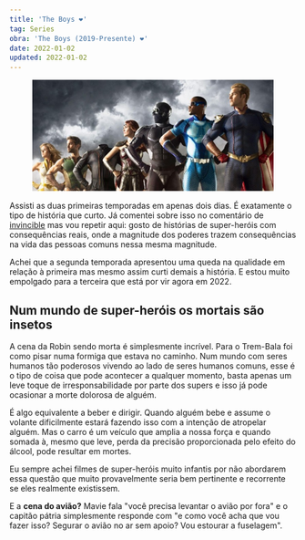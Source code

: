 ```yaml
---
title: 'The Boys ❤️'
tag: Series
obra: 'The Boys (2019-Presente) ❤️'
date: 2022-01-02
updated: 2022-01-02
---
```


<figure><img alt="The Boys" src="/assets/img/the-boys.jpg"></figure>

Assisti as duas primeiras temporadas em apenas dois dias. É exatamente o tipo de história que curto. Já comentei sobre isso no comentário de [invincible](/invincible) mas vou repetir aqui: gosto de histórias de super-heróis com consequências reais, onde a magnitude dos poderes trazem consequências na vida das pessoas comuns nessa mesma magnitude.

Achei que a segunda temporada apresentou uma queda na qualidade em relação à primeira mas mesmo assim curti demais a história. E estou muito empolgado para a terceira que está por vir agora em 2022.

## Num mundo de super-heróis os mortais são insetos

A cena da Robin sendo morta é simplesmente incrível. Para o Trem-Bala foi como pisar numa formiga que estava no caminho. Num mundo com seres humanos tão poderosos vivendo ao lado de seres humanos comuns, esse é o tipo de coisa que pode acontecer a qualquer momento, basta apenas um leve toque de irresponsabilidade por parte dos supers e isso já pode ocasionar a morte dolorosa de alguém.

É algo equivalente a beber e dirigir. Quando alguém bebe e assume o volante dificilmente estará fazendo isso com a intenção de atropelar alguém. Mas o carro é um veículo que amplia a nossa força e quando somada à, mesmo que leve, perda da precisão proporcionada pelo efeito do álcool, pode resultar em mortes.

Eu sempre achei filmes de super-heróis muito infantis por não abordarem essa questão que muito provavelmente seria bem pertinente e recorrente se eles realmente existissem.

E a **cena do avião?** Mavie fala "você precisa levantar o avião por fora" e o capitão pátria simplesmente responde com "e como você acha que vou fazer isso? Segurar o avião no ar sem apoio? Vou estourar a fuselagem".
